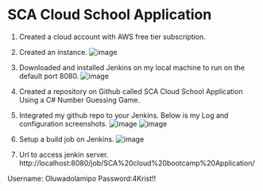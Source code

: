 # SCA Cloud School Application
1. Created a cloud account with AWS free tier subscription.
2. Created an instance.
![image](https://user-images.githubusercontent.com/54285015/126899820-4c48c8fe-eb5e-4979-bcf2-8205005bf846.png)

3. Downloaded and installed Jenkins on my local machine to run on the default port 8080.
![image](https://user-images.githubusercontent.com/54285015/126899864-8067e45d-aa13-4a19-b53d-1c51ddae3900.png)

4. Created a repository on Github called SCA Cloud School Application Using a C# Number Guessing Game.

5. Integrated my github repo to your Jenkins. Below is my Log and configuration screenshots.
![image](https://user-images.githubusercontent.com/54285015/126900017-2c90b460-b76b-4547-b51f-7891e9777fa9.png)
![image](https://user-images.githubusercontent.com/54285015/126900211-e9e93384-7cd8-440e-881a-5e5202df8c70.png)

5. Setup a build job on Jenkins.
![image](https://user-images.githubusercontent.com/54285015/126900225-3dee9a09-0222-44b6-94ba-a79df5421e42.png)

6. Url to access jenkin server.
http://localhost:8080/job/SCA%20cloud%20bootcamp%20Application/

Username: Oluwadolamipo 
Password:4Krist!!
